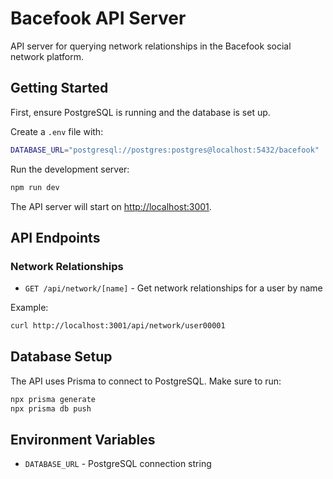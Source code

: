 # Bacefook API Server

API server for querying network relationships in the Bacefook social network platform.

## Getting Started

First, ensure PostgreSQL is running and the database is set up.

Create a `.env` file with:
```bash
DATABASE_URL="postgresql://postgres:postgres@localhost:5432/bacefook"
```

Run the development server:

```bash
npm run dev
```

The API server will start on [http://localhost:3001](http://localhost:3001).

## API Endpoints

### Network Relationships
- `GET /api/network/[name]` - Get network relationships for a user by name

Example:
```bash
curl http://localhost:3001/api/network/user00001
```

## Database Setup

The API uses Prisma to connect to PostgreSQL. Make sure to run:

```bash
npx prisma generate
npx prisma db push
```

## Environment Variables

- `DATABASE_URL` - PostgreSQL connection string
